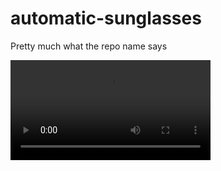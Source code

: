 # automatic-sunglasses
Pretty much what the repo name says

<video width="320">
  <source src="movie.mp4" type="video/mp4">
</video>
